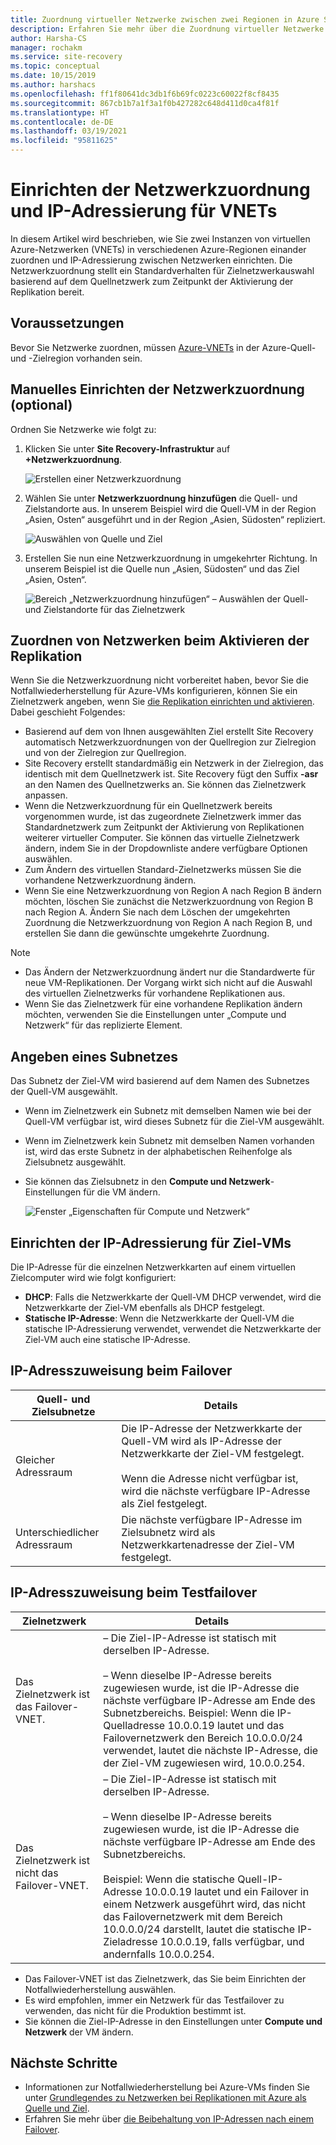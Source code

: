 ```yaml
---
title: Zuordnung virtueller Netzwerke zwischen zwei Regionen in Azure Site Recovery
description: Erfahren Sie mehr über die Zuordnung virtueller Netzwerke zwischen zwei Azure-Regionen für die Notfallwiederherstellung von virtuellen Azure-Computern mit Azure Site Recovery.
author: Harsha-CS
manager: rochakm
ms.service: site-recovery
ms.topic: conceptual
ms.date: 10/15/2019
ms.author: harshacs
ms.openlocfilehash: ff1f80641dc3db1f6b69fc0223c60022f8cf8435
ms.sourcegitcommit: 867cb1b7a1f3a1f0b427282c648d411d0ca4f81f
ms.translationtype: HT
ms.contentlocale: de-DE
ms.lasthandoff: 03/19/2021
ms.locfileid: "95811625"
---
```

# <a name="set-up-network-mapping-and-ip-addressing-for-vnets"></a>Einrichten der Netzwerkzuordnung und IP-Adressierung für VNETs

In diesem Artikel wird beschrieben, wie Sie zwei Instanzen von virtuellen Azure-Netzwerken (VNETs) in verschiedenen Azure-Regionen einander zuordnen und IP-Adressierung zwischen Netzwerken einrichten. Die Netzwerkzuordnung stellt ein Standardverhalten für Zielnetzwerkauswahl basierend auf dem Quellnetzwerk zum Zeitpunkt der Aktivierung der Replikation bereit.

## <a name="prerequisites"></a>Voraussetzungen

Bevor Sie Netzwerke zuordnen, müssen [Azure-VNETs](../virtual-network/virtual-networks-overview.md) in der Azure-Quell- und -Zielregion vorhanden sein. 

## <a name="set-up-network-mapping-manually-optional"></a>Manuelles Einrichten der Netzwerkzuordnung (optional)

Ordnen Sie Netzwerke wie folgt zu:

1. Klicken Sie unter **Site Recovery-Infrastruktur** auf **+Netzwerkzuordnung**.

    ![ Erstellen einer Netzwerkzuordnung](./media/site-recovery-network-mapping-azure-to-azure/network-mapping1.png)

3. Wählen Sie unter **Netzwerkzuordnung hinzufügen** die Quell- und Zielstandorte aus. In unserem Beispiel wird die Quell-VM in der Region „Asien, Osten“ ausgeführt und in der Region „Asien, Südosten“ repliziert.

    ![Auswählen von Quelle und Ziel](./media/site-recovery-network-mapping-azure-to-azure/network-mapping2.png)
3. Erstellen Sie nun eine Netzwerkzuordnung in umgekehrter Richtung. In unserem Beispiel ist die Quelle nun „Asien, Südosten“ und das Ziel „Asien, Osten“.

    ![Bereich „Netzwerkzuordnung hinzufügen“ – Auswählen der Quell- und Zielstandorte für das Zielnetzwerk](./media/site-recovery-network-mapping-azure-to-azure/network-mapping3.png)


## <a name="map-networks-when-you-enable-replication"></a>Zuordnen von Netzwerken beim Aktivieren der Replikation

Wenn Sie die Netzwerkzuordnung nicht vorbereitet haben, bevor Sie die Notfallwiederherstellung für Azure-VMs konfigurieren, können Sie ein Zielnetzwerk angeben, wenn Sie [die Replikation einrichten und aktivieren](azure-to-azure-how-to-enable-replication.md). Dabei geschieht Folgendes:

- Basierend auf dem von Ihnen ausgewählten Ziel erstellt Site Recovery automatisch Netzwerkzuordnungen von der Quellregion zur Zielregion und von der Zielregion zur Quellregion.
- Site Recovery erstellt standardmäßig ein Netzwerk in der Zielregion, das identisch mit dem Quellnetzwerk ist. Site Recovery fügt den Suffix **-asr** an den Namen des Quellnetzwerks an. Sie können das Zielnetzwerk anpassen.
- Wenn die Netzwerkzuordnung für ein Quellnetzwerk bereits vorgenommen wurde, ist das zugeordnete Zielnetzwerk immer das Standardnetzwerk zum Zeitpunkt der Aktivierung von Replikationen weiterer virtueller Computer. Sie können das virtuelle Zielnetzwerk ändern, indem Sie in der Dropdownliste andere verfügbare Optionen auswählen. 
- Zum Ändern des virtuellen Standard-Zielnetzwerks müssen Sie die vorhandene Netzwerkzuordnung ändern.
- Wenn Sie eine Netzwerkzuordnung von Region A nach Region B ändern möchten, löschen Sie zunächst die Netzwerkzuordnung von Region B nach Region A. Ändern Sie nach dem Löschen der umgekehrten Zuordnung die Netzwerkzuordnung von Region A nach Region B, und erstellen Sie dann die gewünschte umgekehrte Zuordnung.

>[!NOTE]
>* Das Ändern der Netzwerkzuordnung ändert nur die Standardwerte für neue VM-Replikationen. Der Vorgang wirkt sich nicht auf die Auswahl des virtuellen Zielnetzwerks für vorhandene Replikationen aus. 
>* Wenn Sie das Zielnetzwerk für eine vorhandene Replikation ändern möchten, verwenden Sie die Einstellungen unter „Compute und Netzwerk“ für das replizierte Element.

## <a name="specify-a-subnet"></a>Angeben eines Subnetzes

Das Subnetz der Ziel-VM wird basierend auf dem Namen des Subnetzes der Quell-VM ausgewählt.

- Wenn im Zielnetzwerk ein Subnetz mit demselben Namen wie bei der Quell-VM verfügbar ist, wird dieses Subnetz für die Ziel-VM ausgewählt.
- Wenn im Zielnetzwerk kein Subnetz mit demselben Namen vorhanden ist, wird das erste Subnetz in der alphabetischen Reihenfolge als Zielsubnetz ausgewählt.
- Sie können das Zielsubnetz in den **Compute und Netzwerk**-Einstellungen für die VM ändern.

    ![Fenster „Eigenschaften für Compute und Netzwerk“](./media/site-recovery-network-mapping-azure-to-azure/modify-subnet.png)


## <a name="set-up-ip-addressing-for-target-vms"></a>Einrichten der IP-Adressierung für Ziel-VMs

Die IP-Adresse für die einzelnen Netzwerkkarten auf einem virtuellen Zielcomputer wird wie folgt konfiguriert:

- **DHCP**: Falls die Netzwerkkarte der Quell-VM DHCP verwendet, wird die Netzwerkkarte der Ziel-VM ebenfalls als DHCP festgelegt.
- **Statische IP-Adresse**: Wenn die Netzwerkkarte der Quell-VM die statische IP-Adressierung verwendet, verwendet die Netzwerkkarte der Ziel-VM auch eine statische IP-Adresse.


## <a name="ip-address-assignment-during-failover"></a>IP-Adresszuweisung beim Failover

**Quell- und Zielsubnetze** | **Details**
--- | ---
Gleicher Adressraum | Die IP-Adresse der Netzwerkkarte der Quell-VM wird als IP-Adresse der Netzwerkkarte der Ziel-VM festgelegt.<br/><br/> Wenn die Adresse nicht verfügbar ist, wird die nächste verfügbare IP-Adresse als Ziel festgelegt.
Unterschiedlicher Adressraum | Die nächste verfügbare IP-Adresse im Zielsubnetz wird als Netzwerkkartenadresse der Ziel-VM festgelegt.



## <a name="ip-address-assignment-during-test-failover"></a>IP-Adresszuweisung beim Testfailover

**Zielnetzwerk** | **Details**
--- | ---
Das Zielnetzwerk ist das Failover-VNET. | – Die Ziel-IP-Adresse ist statisch mit derselben IP-Adresse. <br/><br/>  – Wenn dieselbe IP-Adresse bereits zugewiesen wurde, ist die IP-Adresse die nächste verfügbare IP-Adresse am Ende des Subnetzbereichs. Beispiel: Wenn die IP-Quelladresse 10.0.0.19 lautet und das Failovernetzwerk den Bereich 10.0.0.0/24 verwendet, lautet die nächste IP-Adresse, die der Ziel-VM zugewiesen wird, 10.0.0.254.
Das Zielnetzwerk ist nicht das Failover-VNET. | – Die Ziel-IP-Adresse ist statisch mit derselben IP-Adresse.<br/><br/>  – Wenn dieselbe IP-Adresse bereits zugewiesen wurde, ist die IP-Adresse die nächste verfügbare IP-Adresse am Ende des Subnetzbereichs.<br/><br/> Beispiel: Wenn die statische Quell-IP-Adresse 10.0.0.19 lautet und ein Failover in einem Netzwerk ausgeführt wird, das nicht das Failovernetzwerk mit dem Bereich 10.0.0.0/24 darstellt, lautet die statische IP-Zieladresse 10.0.0.19, falls verfügbar, und andernfalls 10.0.0.254.

- Das Failover-VNET ist das Zielnetzwerk, das Sie beim Einrichten der Notfallwiederherstellung auswählen.
- Es wird empfohlen, immer ein Netzwerk für das Testfailover zu verwenden, das nicht für die Produktion bestimmt ist.
- Sie können die Ziel-IP-Adresse in den Einstellungen unter **Compute und Netzwerk** der VM ändern.


## <a name="next-steps"></a>Nächste Schritte

- Informationen zur Notfallwiederherstellung bei Azure-VMs finden Sie unter [Grundlegendes zu Netzwerken bei Replikationen mit Azure als Quelle und Ziel](./azure-to-azure-about-networking.md).
- Erfahren Sie mehr über [die Beibehaltung von IP-Adressen nach einem Failover](site-recovery-retain-ip-azure-vm-failover.md).
